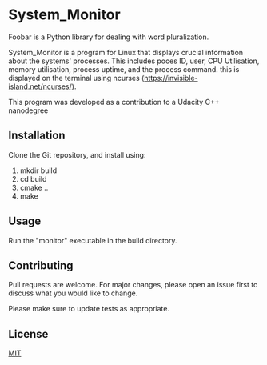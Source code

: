 # System_Monitor

Foobar is a Python library for dealing with word pluralization.

System_Monitor is a program for Linux that displays crucial information about the systems' processes. This includes poces ID, user, CPU Utilisation, memory utilisation, process uptime, and the process command. this is displayed on the terminal using ncurses (https://invisible-island.net/ncurses/).

This program was developed as a contribution to a Udacity C++ nanodegree


## Installation

Clone the Git repository, and install using:
1. mkdir build
2. cd build
3. cmake ..
4. make 


## Usage
Run the "monitor" executable in the build directory. 

## Contributing
Pull requests are welcome. For major changes, please open an issue first to discuss what you would like to change.

Please make sure to update tests as appropriate.

## License
[MIT](https://choosealicense.com/licenses/mit/)
